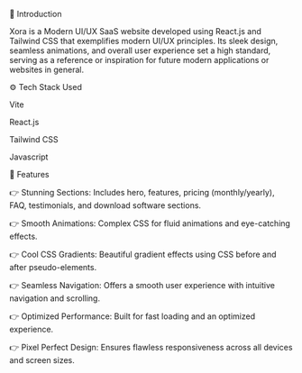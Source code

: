 🤖 Introduction

Xora is a Modern UI/UX SaaS website developed using React.js and Tailwind CSS that exemplifies modern UI/UX principles. Its sleek design, seamless animations, and overall user experience set a high standard, serving as a reference or inspiration for future modern applications or websites in general.



⚙️ Tech Stack Used

Vite

React.js

Tailwind CSS

Javascript



🔋 Features

👉 Stunning Sections: Includes hero, features, pricing (monthly/yearly), FAQ, testimonials, and download software sections.

👉 Smooth Animations: Complex CSS for fluid animations and eye-catching effects.

👉 Cool CSS Gradients: Beautiful gradient effects using CSS before and after pseudo-elements.

👉 Seamless Navigation: Offers a smooth user experience with intuitive navigation and scrolling.

👉 Optimized Performance: Built for fast loading and an optimized experience.

👉 Pixel Perfect Design: Ensures flawless responsiveness across all devices and screen sizes.
